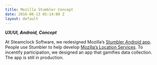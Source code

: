 ```yaml
---
title: Mozilla Stumbler Concept
date: 2016-06-13 05:14:00 Z
layout: default
---
```


***UX/UI, Android, Concept***

At Steamclock Software, we redesigned Mozilla’s [Stumbler Android app](https://location.services.mozilla.com/apps). People use Stumbler to help develop [Mozilla’s Location Services](https://location.services.mozilla.com/). To incentify participation, we designed an app that gamifies data collection. The app is still in production.